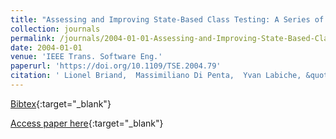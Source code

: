 ```yaml
---
title: "Assessing and Improving State-Based Class Testing: A Series of Experiments"
collection: journals
permalink: /journals/2004-01-01-Assessing-and-Improving-State-Based-Class-Testing-A-Series-of-Experiments
date: 2004-01-01
venue: 'IEEE Trans. Software Eng.'
paperurl: 'https://doi.org/10.1109/TSE.2004.79'
citation: ' Lionel Briand,  Massimiliano Di Penta,  Yvan Labiche, &quot;Assessing and Improving State-Based Class Testing: A Series of Experiments.&quot; IEEE Trans. Software Eng., 2004.'
---
```

[Bibtex](https://dblp.org/rec/bib/journals/tse/BriandPL04){:target="_blank"}

[Access paper here](https://doi.org/10.1109/TSE.2004.79){:target="_blank"}

